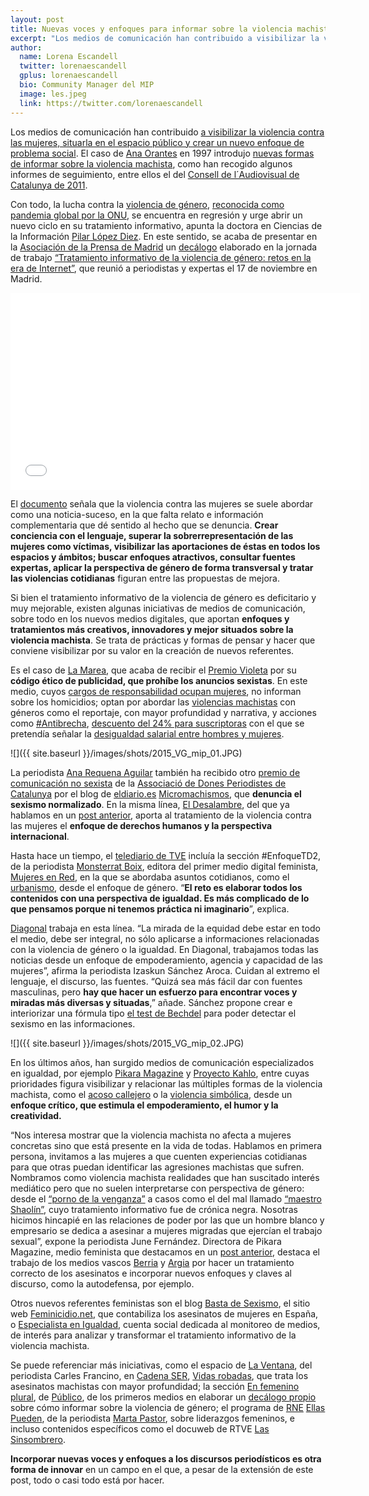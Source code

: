 ```yaml
---
layout: post
title: Nuevas voces y enfoques para informar sobre la violencia machista  
excerpt: "Los medios de comunicación han contribuido a visibilizar la violencia contra las mujeres, situarla en el espacio público y crear un nuevo enfoque de problema social. El caso de Ana Orantes en 1997 introdujo nuevas formas de informar sobre la violencia machista, como han recogido algunos informes de seguimiento, entre ellos el del Consell de l'Audiovisual de Catalunya de 2011."
author:
  name: Lorena Escandell
  twitter: lorenaescandell
  gplus: lorenaescandell 
  bio: Community Manager del MIP
  image: les.jpeg
  link: https://twitter.com/lorenaescandell
---
```

Los medios de comunicación han contribuido [a visibilizar la violencia contra las mujeres, situarla en el espacio público y crear un nuevo enfoque de problema social](http://www.eldiario.es/agendapublica/impacto_social/medios-comunicacion-lucha-violencia-genero_0_200180127.html). El caso de [Ana Orantes](http://nuriavarela.com/ana-orantes-quince-anos-despues/) en 1997 introdujo [nuevas formas de informar sobre la violencia machista](http://www.eldiario.es/agendapublica/impacto_social/medios-comunicacion-lucha-violencia-genero_0_200180127.html), como han recogido algunos informes de seguimiento, entre ellos el del [Consell de l´Audiovisual de Catalunya de 2011](http://www.cac.cat/pfw_files/cma/actuacions/Continguts/Informe_Viol_ncia_masclista.pdf). 

Con todo, la lucha contra la [violencia de género](https://www.boe.es/buscar/act.php?id=BOE-A-2004-21760), [reconocida como pandemia global por la ONU]( http://www.un.org/es/events/endviolenceday/), se encuentra en regresión y urge abrir un nuevo ciclo en su tratamiento informativo, apunta la doctora en Ciencias de la Información [Pilar López Diez](http://www.pilarlopezdiez.eu/). En este sentido, se acaba de presentar en la [Asociación de la Prensa de Madrid](http://www.apmadrid.es/) un [decálogo](http://www.apmadrid.es/noticias/generales/decalogo-para-el-tratamiento-informativo-de-la-violencia-machista?Itemid=209) elaborado en la jornada de trabajo [“Tratamiento informativo de la violencia de género: retos en la era de Internet”](http://www.lamarea.com/2015/11/02/como-informar-sobre-violencia-de-genero/), que reunió a periodistas y expertas el 17 de noviembre en Madrid. 

<object width="560" height="315"><param name="movie" value="//www.youtube.com/v/oxazS3K562w?version=3&amp;hl=es_ES"></param><param name="allowFullScreen" value="true"></param><param name="allowscriptaccess" value="always"></param><embed src="//www.youtube.com/v/oxazS3K562w?version=3&amp;hl=es_ES" type="application/x-shockwave-flash" width="560" height="315" allowscriptaccess="always" allowfullscreen="true"></embed></object>

El [documento](http://www.apmadrid.es/images/stories/Decalogo_TratamientoInformativoViolenciaMachista.pdf) señala que la violencia contra las mujeres se suele abordar como una noticia-suceso, en la que falta relato e información complementaria que dé sentido al hecho que se denuncia. **Crear conciencia con el lenguaje, superar la sobrerrepresentación de las mujeres como víctimas, visibilizar las aportaciones de éstas en todos los espacios y ámbitos; buscar enfoques atractivos, consultar fuentes expertas, aplicar la perspectiva de género de forma transversal y tratar las violencias cotidianas** figuran entre las propuestas de mejora. 

Si bien el tratamiento informativo de la violencia de género es deficitario y muy mejorable, existen algunas iniciativas de medios de comunicación, sobre todo en los nuevos medios digitales, que aportan **enfoques y tratamientos más creativos, innovadores y mejor situados sobre la violencia machista**. Se trata de prácticas y formas de pensar y hacer que conviene visibilizar por su valor en la creación de nuevos referentes.

Es el caso de [La Marea](http://www.lamarea.com), que acaba de recibir el [Premio Violeta](http://www.lamarea.com/2015/11/30/la-marea-premio-violeta-2015-por-su-compromiso-contra-la-violencia-de-genero/) por su **código ético de publicidad, que prohíbe los anuncios sexistas**. En este medio, cuyos [cargos de responsabilidad ocupan mujeres](http://www.lamarea.com/2015/10/05/por-que-la-marea-es-una-rareza/), no informan sobre los homicidios; optan por abordar las [violencias machistas](http://www.lamarea.com/tags/violencia-machista/) con géneros como el reportaje, con mayor profundidad y narrativa, y acciones como [#Antibrecha](https://twitter.com/hashtag/ANTIBRECHA?src=hash), [descuento del 24% para suscriptoras](http://www.lamarea.com/2015/09/25/la-marea-contra-la-brecha-salarial/) con el que se pretendía señalar la [desigualdad salarial entre hombres y mujeres](http://www.huffingtonpost.es/2015/02/16/brecha-salarial-espana_n_6691294.html). 

![]({{ site.baseurl }}/images/shots/2015_VG_mip_01.JPG)

La periodista [Ana Requena Aguilar](https://twitter.com/RequenaAguilar) también ha recibido otro [premio de comunicación no sexista](http://www.donesdigital.cat/noticia/1146/els-premis-de-comunicacio-no-sexista-2015-per-la-meitat-de-tot/) de la [Associació de Dones Periodistes de Catalunya](http://www.adpc.cat/new_site/?p=192=) por el blog de [eldiario.es](http://www.eldiario.es/) [Micromachismos](http://www.eldiario.es/micromachismos/), que **denuncia el sexismo normalizado**. En la misma línea, [El Desalambre](http://www.eldiario.es/desalambre), del que ya hablamos en un [post anterior](http://mip.umh.es/blog/2015/01/02/medios-sociales/), aporta al tratamiento de la violencia contra las mujeres el **enfoque de derechos humanos y la perspectiva internacional**. 

Hasta hace un tiempo, el [telediario de TVE](http://www.rtve.es/alacarta/videos/telediario/) incluía la sección #EnfoqueTD2, de la periodista [Monsterrat Boix](ttps://twitter.com/montserratboix), editora del primer medio digital feminista, [Mujeres en Red](http://www.mujeresenred.net/), en la que se abordaba asuntos cotidianos, como el [urbanismo](https://www.youtube.com/watch?v=LbKVPozcM-c), desde el enfoque de género. “**El reto es elaborar todos los contenidos con una perspectiva de igualdad. Es más complicado de lo que pensamos porque ni tenemos práctica ni imaginario**”, explica. 

[Diagonal](https://www.diagonalperiodico.net/) trabaja en esta línea. “La mirada de la equidad debe estar en todo el medio, debe ser integral, no sólo aplicarse a informaciones relacionadas con la violencia de género o la igualdad. En Diagonal, trabajamos todas las noticias desde un enfoque de empoderamiento, agencia y capacidad de las mujeres”, afirma la periodista Izaskun Sánchez Aroca. Cuidan al extremo el lenguaje, el discurso, las fuentes. “Quizá sea más fácil dar con fuentes masculinas, pero **hay que hacer un esfuerzo para encontrar voces y miradas más diversas y situadas**,” añade. Sánchez propone crear e interiorizar una fórmula tipo [el test de Bechdel](https://es.wikipedia.org/wiki/Test_de_Bechdel) para poder detectar el sexismo en las informaciones. 

![]({{ site.baseurl }}/images/shots/2015_VG_mip_02.JPG)

En los últimos años, han surgido medios de comunicación especializados en igualdad, por ejemplo [Pikara Magazine]( http://www.pikaramagazine.com/) y [Proyecto Kahlo](http://www.proyecto-kahlo.com/), entre cuyas prioridades figura visibilizar y relacionar las múltiples formas de la violencia machista, como el [acoso callejero](http://www.pikaramagazine.com/2012/09/7109/) o la [violencia simbólica](http://www.proyecto-kahlo.com/2014/07/mujeres-tigre/), desde un **enfoque crítico, que estimula el empoderamiento, el humor y la creatividad.**

“Nos interesa mostrar que la violencia machista no afecta a mujeres concretas sino que está presente en la vida de todas. Hablamos en primera persona, invitamos a las mujeres a que cuenten experiencias cotidianas para que otras puedan identificar las agresiones machistas que sufren. Nombramos como violencia machista realidades que han suscitado interés mediático pero que no suelen interpretarse con perspectiva de género: desde el [“porno de la venganza”]( http://www.pikaramagazine.com/2015/05/como-sera-vivir-sin-miedo-al-porno-de-venganza/) a casos como el del mal llamado [“maestro Shaolín”](http://www.pikaramagazine.com/2013/06/el-movimiento-feminista-denuncia-el-%E2%80%9Ccirco-mediatico-e-institucional%E2%80%9D-ante-los-asesinatos-de-ada-y-jenny/), cuyo tratamiento informativo fue de crónica negra. Nosotras hicimos hincapié en las relaciones de poder por las que un hombre blanco y empresario se dedica a asesinar a mujeres migradas que ejercían el trabajo sexual”, expone la periodista June Fernández. Directora de Pikara Magazine, medio feminista que destacamos en un [post anterior](http://mip.umh.es/blog/2015/01/02/medios-sociales/), destaca el trabajo de los medios vascos [Berria](http://www.berria.eus/) y [Argia](http://www.argia.eus/) por hacer un tratamiento correcto de los asesinatos e incorporar nuevos enfoques y claves al discurso, como la autodefensa, por ejemplo. 

Otros nuevos referentes feministas son el blog [Basta de Sexismo](http://bastadesexismo.blogspot.com.es/), el sitio web [Feminicidio.net](http://www.feminicidio.net/), que contabiliza los asesinatos de mujeres en España, o [Especialista en Igualdad](https://twitter.com/generoenaccion), cuenta social dedicada al monitoreo de medios, de interés para analizar y transformar el tratamiento informativo de la violencia machista.

Se puede referenciar más iniciativas, como el espacio de [La Ventana](http://cadenaser.com/programa/la_ventana/), del periodista Carles Francino, en [Cadena SER]( http://cadenaser.com/), [Vidas robadas](http://cadenaser.com/agr/vidas_robadas/a/), que trata los asesinatos machistas con mayor profundidad; la sección [En femenino plural](http://www.publico.es/sociedad/femenino-plural), de [Público](http://www.publico.es/), de los primeros medios en elaborar un [decálogo propio](http://www.mujeresenred.net/spip.php?article1290) sobre cómo informar sobre la violencia de género; el programa de [RNE](http://www.rtve.es/radio/) [Ellas Pueden](http://www.rtve.es/alacarta/audios/ellas-pueden/), de la periodista [Marta Pastor](https://twitter.com/MartaPastor), sobre liderazgos femeninos, e incluso contenidos específicos como el docuweb de RTVE [Las Sinsombrero]( http://www.rtve.es/lassinsombrero/es).

**Incorporar nuevas voces y enfoques a los discursos periodísticos es otra forma de innovar** en un campo en el que, a pesar de la extensión de este post, todo o casi todo está por hacer. 
